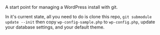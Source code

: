 
A start point for managing a WordPress install with git.

In it's current state, all you need to do is clone this repo, `git submodule update --init` then copy `wp-config-sample.php` to `wp-config.php`, update your database settings, and your default theme.

